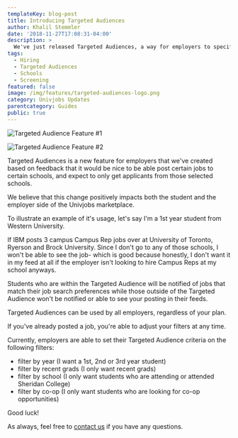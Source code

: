 ```yaml
---
templateKey: blog-post
title: Introducing Targeted Audiences
author: Khalil Stemmler
date: '2018-11-27T17:08:31-04:00'
description: >
  We've just released Targeted Audiences, a way for employers to specify exact criteria as to who can apply to their postings.
tags:
  - Hiring
  - Targeted Audiences
  - Schools
  - Screening
featured: false
image: /img/features/targeted-audiences-logo.png
category: Univjobs Updates
parentcategory: Guides
public: true
---
```


![Targeted Audience Feature #1](/img/features/targeted-audiences-1.png)

![Targeted Audience Feature #2](/img/features/targeted-audiences-2.png)

Targeted Audiences is a new feature for employers that we've created based on feedback that it would be nice to be able post certain jobs to certain schools, and expect to only get applicants from those selected schools.

We believe that this change positively impacts both the student and the employer side of the Univjobs marketplace. 

To illustrate an example of it's usage, let's say I'm a 1st year student from Western University. 

If IBM posts 3 campus Campus Rep jobs over at University of Toronto, Ryerson and Brock University. Since I don't go to any of those schools, I won't be able to see the job- which is good because honestly, I don't want it in my feed at all if the employer isn't looking to hire Campus Reps at my school anyways.

Students who are within the Targeted Audience will be notified of jobs that match their job search preferences while those outside of the Targeted Audience won't be notified or able to see your posting in their feeds.

Targeted Audiences can be used by all employers, regardless of your plan.

If you've already posted a job, you're able to adjust your filters at any time.

Currently, employers are able to set their Targeted Audience criteria on the following filters:

- filter by year (I want a 1st, 2nd or 3rd year student)
- filter by recent grads (I only want recent grads)
- filter by school (I only want students who are attending or attended Sheridan College)
- filter by co-op (I only want students who are looking for co-op opportunities)

Good luck!

As always, feel free to <a href="mailto:contact@univjobs.ca">contact us</a> if you have any questions.